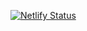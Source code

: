[![Netlify Status](https://api.netlify.com/api/v1/badges/4ad109c1-7a62-4f45-a1af-1dcb97c1d2ed/deploy-status)](https://app.netlify.com/sites/wai-teach-advocate-overview/deploys)